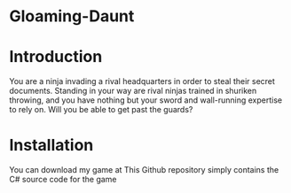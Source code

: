 # Gloaming-Daunt
# Introduction
You are a ninja invading a rival headquarters in order to steal their secret documents. Standing in your way are rival ninjas trained in shuriken throwing, and you have nothing but your sword and wall-running expertise to rely on. Will you be able to get past the guards?
# Installation
You can download my game at
This Github repository simply contains the C# source code for the game
